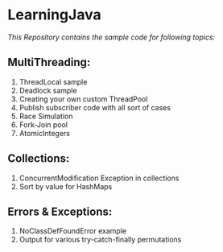 # LearningJava
*This Repository contains the sample code for following topics:*

## MultiThreading:
  1. ThreadLocal sample
  2. Deadlock sample
  3. Creating your own custom ThreadPool
  4. Publish subscriber code with all sort of cases 
  5. Race Simulation
  6. Fork-Join pool
  7. AtomicIntegers

## Collections:
  1. ConcurrentModification Exception in collections
  2. Sort by value for HashMaps

## Errors & Exceptions:
  1. NoClassDefFoundError example
  2. Output for various try-catch-finally permutations
